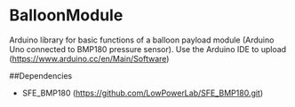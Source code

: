 # BalloonModule
Arduino library for basic functions of a balloon payload module (Arduino Uno connected to BMP180 pressure sensor). Use the Arduino IDE to upload (https://www.arduino.cc/en/Main/Software)

##Dependencies
- SFE_BMP180 (https://github.com/LowPowerLab/SFE_BMP180.git)
